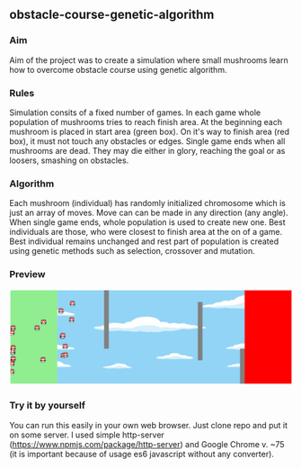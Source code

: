 ## obstacle-course-genetic-algorithm

### Aim
Aim of the project was to create a simulation where small mushrooms learn how to overcome obstacle course using genetic algorithm.

### Rules
Simulation consits of a fixed number of games. In each game whole population of mushrooms tries to reach finish area. At the beginning each mushroom is placed in start area (green box). On it's way to finish area (red box), it must not touch any obstacles or edges. Single game ends when all mushrooms are dead. They may die either in glory, reaching the goal or as loosers, smashing on obstacles. 

### Algorithm
Each mushroom (individual) has randomly initialized chromosome which is just an array of moves. Move can can be made in any direction (any angle). When single game ends, whole population is used to create new one. Best individuals are those, who were closest to finish area at the on of a game. Best individual remains unchanged and rest part of population is created using genetic methods such as selection, crossover and mutation.

### Preview
![](preview.gif)

### Try it by yourself
You can run this easily in your own web browser. Just clone repo and put it on some server. I used simple http-server (https://www.npmjs.com/package/http-server) and Google Chrome v. ~75 (it is important because of usage es6 javascript without any converter).